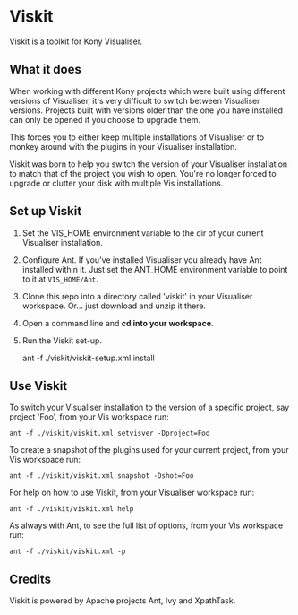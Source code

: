 # Viskit

Viskit is a toolkit for Kony Visualiser.

## What it does

When working with different Kony projects which were built using different versions of Visualiser, it's very difficult to switch between Visualiser versions. Projects built with versions older than the one you have installed can only be opened if you choose to upgrade them.

This forces you to either keep multiple installations of Visualiser or to monkey around with the plugins in your Visualiser installation.

Viskit was born to help you switch the version of your Visualiser installation to match that of the project you wish to open. You're no longer forced to upgrade or clutter your disk with multiple Vis installations.

## Set up Viskit

1. Set the VIS_HOME environment variable to the dir of your current Visualiser installation. 
2. Configure Ant. If you've installed Visualiser you already have Ant installed within it. Just set the ANT_HOME environment variable to point to it at `VIS_HOME/Ant`.
3. Clone this repo into a directory called 'viskit' in your Visualiser workspace. Or... just download and unzip it there.
4. Open a command line and **cd into your workspace**.
5. Run the Viskit set-up.

    ant -f ./viskit/viskit-setup.xml install

## Use Viskit

To switch your Visualiser installation to the version of a specific project, say project 'Foo', from your Vis workspace  run:

    ant -f ./viskit/viskit.xml setvisver -Dproject=Foo
  
To create a snapshot of the plugins used for your current project, from your Vis workspace run:

    ant -f ./viskit/viskit.xml snapshot -Dshot=Foo

For help on how to use Viskit, from your Visualiser workspace run:

    ant -f ./viskit/viskit.xml help 

As always with Ant, to see the full list of options, from your Vis workspace run:

    ant -f ./viskit/viskit.xml -p

## Credits

Viskit is powered by Apache projects Ant, Ivy and XpathTask.


